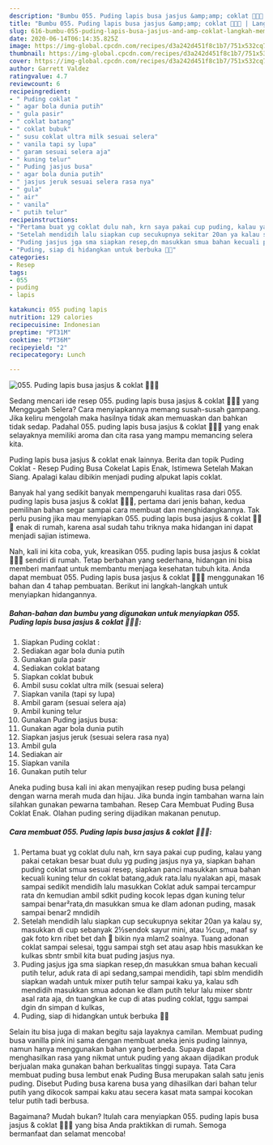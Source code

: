 ```yaml
---
description: "Bumbu 055. Puding lapis busa jasjus &amp;amp; coklat 🍮🍮🍮 | Langkah Membuat 055. Puding lapis busa jasjus &amp;amp; coklat 🍮🍮🍮 Yang Lezat Sekali"
title: "Bumbu 055. Puding lapis busa jasjus &amp;amp; coklat 🍮🍮🍮 | Langkah Membuat 055. Puding lapis busa jasjus &amp;amp; coklat 🍮🍮🍮 Yang Lezat Sekali"
slug: 616-bumbu-055-puding-lapis-busa-jasjus-and-amp-coklat-langkah-membuat-055-puding-lapis-busa-jasjus-and-amp-coklat-yang-lezat-sekali
date: 2020-06-14T06:14:35.825Z
image: https://img-global.cpcdn.com/recipes/d3a242d451f8c1b7/751x532cq70/055-puding-lapis-busa-jasjus-coklat-🍮🍮🍮-foto-resep-utama.jpg
thumbnail: https://img-global.cpcdn.com/recipes/d3a242d451f8c1b7/751x532cq70/055-puding-lapis-busa-jasjus-coklat-🍮🍮🍮-foto-resep-utama.jpg
cover: https://img-global.cpcdn.com/recipes/d3a242d451f8c1b7/751x532cq70/055-puding-lapis-busa-jasjus-coklat-🍮🍮🍮-foto-resep-utama.jpg
author: Garrett Valdez
ratingvalue: 4.7
reviewcount: 6
recipeingredient:
- " Puding coklat "
- " agar bola dunia putih"
- " gula pasir"
- " coklat batang"
- " coklat bubuk"
- " susu coklat ultra milk sesuai selera"
- " vanila tapi sy lupa"
- " garam sesuai selera aja"
- " kuning telur"
- " Puding jasjus busa"
- " agar bola dunia putih"
- " jasjus jeruk sesuai selera rasa nya"
- " gula"
- " air"
- " vanila"
- " putih telur"
recipeinstructions:
- "Pertama buat yg coklat dulu nah, krn saya pakai cup puding, kalau yang pakai cetakan besar buat dulu yg puding jasjus nya ya, siapkan bahan puding coklat smua sesuai resep, siapkan panci masukkan smua bahan kecuali kuning telur dn coklat batang,aduk rata.lalu nyalakan api, masak sampai sedikit mendidih lalu masukkan Coklat aduk sampai tercampur rata dn kemudian ambil sdkit puding kocok lepas dgan kuning telur sampai benar²rata,dn masukkan smua ke dlam adonan puding, masak sampai benar2 mndidih"
- "Setelah mendidih lalu siapkan cup secukupnya sekitar 20an ya kalau sy, masukkan di cup sebanyak 2½sendok sayur mini, atau ½cup,, maaf sy gak foto krn ribet bet dah 🤣 bikin nya mlam2 soalnya. Tuang adonan coklat sampai selesai, tggu sampai stgh set atau asap hbis masukkan ke kulkas sbntr smbil kita buat puding jasjus nya."
- "Puding jasjus jga sma siapkan resep,dn masukkan smua bahan kecuali putih telur, aduk rata di api sedang,sampai mendidih, tapi sblm mendidih siapkan wadah untuk mixer putih telur sampai kaku ya, kalau sdh mendidih masukkan smua adonan ke dlam putih telur lalu mixer sbntr asal rata aja, dn tuangkan ke cup di atas puding coklat, tggu sampai dgin dn simpan d kulkas,"
- "Puding, siap di hidangkan untuk berbuka 🍮🍮"
categories:
- Resep
tags:
- 055
- puding
- lapis

katakunci: 055 puding lapis 
nutrition: 129 calories
recipecuisine: Indonesian
preptime: "PT31M"
cooktime: "PT36M"
recipeyield: "2"
recipecategory: Lunch

---
```



![055. Puding lapis busa jasjus &amp; coklat 🍮🍮🍮](https://img-global.cpcdn.com/recipes/d3a242d451f8c1b7/751x532cq70/055-puding-lapis-busa-jasjus-coklat-🍮🍮🍮-foto-resep-utama.jpg)

Sedang mencari ide resep 055. puding lapis busa jasjus &amp; coklat 🍮🍮🍮 yang Menggugah Selera? Cara menyiapkannya memang susah-susah gampang. Jika keliru mengolah maka hasilnya tidak akan memuaskan dan bahkan tidak sedap. Padahal 055. puding lapis busa jasjus &amp; coklat 🍮🍮🍮 yang enak selayaknya memiliki aroma dan cita rasa yang mampu memancing selera kita.

Puding lapis busa jasjus &amp; coklat enak lainnya. Berita dan topik Puding Coklat - Resep Puding Busa Cokelat Lapis Enak, Istimewa Setelah Makan Siang. Apalagi kalau dibikin menjadi puding alpukat lapis coklat.

Banyak hal yang sedikit banyak mempengaruhi kualitas rasa dari 055. puding lapis busa jasjus &amp; coklat 🍮🍮🍮, pertama dari jenis bahan, kedua pemilihan bahan segar sampai cara membuat dan menghidangkannya. Tak perlu pusing jika mau menyiapkan 055. puding lapis busa jasjus &amp; coklat 🍮🍮🍮 enak di rumah, karena asal sudah tahu triknya maka hidangan ini dapat menjadi sajian istimewa.


Nah, kali ini kita coba, yuk, kreasikan 055. puding lapis busa jasjus &amp; coklat 🍮🍮🍮 sendiri di rumah. Tetap berbahan yang sederhana, hidangan ini bisa memberi manfaat untuk membantu menjaga kesehatan tubuh kita. Anda dapat membuat 055. Puding lapis busa jasjus &amp; coklat 🍮🍮🍮 menggunakan 16 bahan dan 4 tahap pembuatan. Berikut ini langkah-langkah untuk menyiapkan hidangannya.

<!--inarticleads1-->

##### Bahan-bahan dan bumbu yang digunakan untuk menyiapkan 055. Puding lapis busa jasjus &amp; coklat 🍮🍮🍮:

1. Siapkan  Puding coklat :
1. Sediakan  agar bola dunia putih
1. Gunakan  gula pasir
1. Sediakan  coklat batang
1. Siapkan  coklat bubuk
1. Ambil  susu coklat ultra milk (sesuai selera)
1. Siapkan  vanila (tapi sy lupa)
1. Ambil  garam (sesuai selera aja)
1. Ambil  kuning telur
1. Gunakan  Puding jasjus busa:
1. Gunakan  agar bola dunia putih
1. Siapkan  jasjus jeruk (sesuai selera rasa nya)
1. Ambil  gula
1. Sediakan  air
1. Siapkan  vanila
1. Gunakan  putih telur


Aneka puding busa kali ini akan menyajikan resep puding busa pelangi dengan warna merah muda dan hijau. Jika bunda ingin tambahan warna lain silahkan gunakan pewarna tambahan. Resep Cara Membuat Puding Busa Coklat Enak. Olahan puding sering dijadikan makanan penutup. 

<!--inarticleads2-->

##### Cara membuat 055. Puding lapis busa jasjus &amp; coklat 🍮🍮🍮:

1. Pertama buat yg coklat dulu nah, krn saya pakai cup puding, kalau yang pakai cetakan besar buat dulu yg puding jasjus nya ya, siapkan bahan puding coklat smua sesuai resep, siapkan panci masukkan smua bahan kecuali kuning telur dn coklat batang,aduk rata.lalu nyalakan api, masak sampai sedikit mendidih lalu masukkan Coklat aduk sampai tercampur rata dn kemudian ambil sdkit puding kocok lepas dgan kuning telur sampai benar²rata,dn masukkan smua ke dlam adonan puding, masak sampai benar2 mndidih
1. Setelah mendidih lalu siapkan cup secukupnya sekitar 20an ya kalau sy, masukkan di cup sebanyak 2½sendok sayur mini, atau ½cup,, maaf sy gak foto krn ribet bet dah 🤣 bikin nya mlam2 soalnya. Tuang adonan coklat sampai selesai, tggu sampai stgh set atau asap hbis masukkan ke kulkas sbntr smbil kita buat puding jasjus nya.
1. Puding jasjus jga sma siapkan resep,dn masukkan smua bahan kecuali putih telur, aduk rata di api sedang,sampai mendidih, tapi sblm mendidih siapkan wadah untuk mixer putih telur sampai kaku ya, kalau sdh mendidih masukkan smua adonan ke dlam putih telur lalu mixer sbntr asal rata aja, dn tuangkan ke cup di atas puding coklat, tggu sampai dgin dn simpan d kulkas,
1. Puding, siap di hidangkan untuk berbuka 🍮🍮


Selain itu bisa juga di makan begitu saja layaknya camilan. Membuat puding busa vanilla pink ini sama dengan membuat aneka jenis puding lainnya, namun hanya menggunakan bahan yang berbeda. Supaya dapat menghasilkan rasa yang nikmat untuk puding yang akaan dijadikan produk berjualan maka gunakan bahan berkualitas tinggi supaya. Tata Cara membuat puding busa lembut enak Puding Busa merupakan salah satu jenis puding. Disebut Puding busa karena busa yang dihasilkan dari bahan telur putih yang dikocok sampai kaku atau secera kasat mata sampai kocokan telur putih tadi berbusa. 

Bagaimana? Mudah bukan? Itulah cara menyiapkan 055. puding lapis busa jasjus &amp; coklat 🍮🍮🍮 yang bisa Anda praktikkan di rumah. Semoga bermanfaat dan selamat mencoba!
